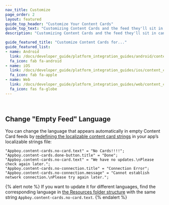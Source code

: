 ```yaml
---
nav_title: Customize
page_order: 2
layout: featured
guide_top_header: "Customize Your Content Cards"
guide_top_text: "Customizing Content Cards and the feed they'll sit in cannot be done during the campaign creation process - you must work with your engineers and developers to build and customize your cards. It's easy and completely customizable this way!"
description: "Customizing Content Cards and the feed they'll sit in cannot be done during the campaign creation process - you must work with your engineers and developers to build and customize your cards. It's easy and completely customizable this way!"

guide_featured_title: "Customize Content Cards for..."
guide_featured_list:
- name: Android
  link: /docs/developer_guide/platform_integration_guides/android/content_cards/customization/
  fa_icon: fab fa-android
- name: iOS
  link: /docs/developer_guide/platform_integration_guides/ios/content_cards/customization/
  fa_icon: fab fa-apple
- name: Web
  link: /docs/developer_guide/platform_integration_guides/web/content_cards/customization/
  fa_icon: fas fa-globe
---
```

<br>

## Change "Empty Feed" Language

You can change the language that appears automatically in empty Content Card feeds by [redefining the localizable content card strings](https://github.com/Appboy/appboy-ios-sdk/blob/3cca65b06f66085f5bc7c8e1ad267bf8bb1f0da7/AppboyUI/ABKContentCards/Resources/en.lproj/AppboyContentCardsLocalizable.strings) in your app’s localizable strings file: 
```
"Appboy.content-cards.no-card.text" = "No Cards!!!!";
"Appboy.content-cards.done-button.title" = "Done";
"Appboy.content-cards.no-card.text" = "We have no updates.\nPlease check again later.";
"Appboy.content-cards.no-connection.title" = "Connection Error";
"Appboy.content-cards.no-connection.message" = "Cannot establish network connection.\nPlease try again later.";
```
{% alert note %}
If you want to update it for different languages, find the corresponding language in [the Resources folder structure](https://github.com/Appboy/appboy-ios-sdk/tree/3cca65b06f66085f5bc7c8e1ad267bf8bb1f0da7/AppboyUI/ABKContentCards/Resources) with the same string `Appboy.content-cards.no-card.text`.
{% endalert %}
